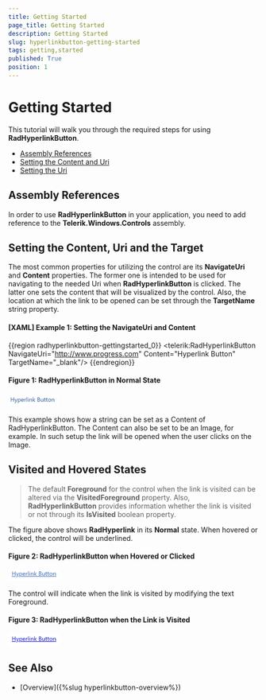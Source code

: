 ```yaml
---
title: Getting Started
page_title: Getting Started
description: Getting Started
slug: hyperlinkbutton-getting-started
tags: getting,started
published: True
position: 1
---
```



# Getting Started

This tutorial will walk you through the required steps for using __RadHyperlinkButton__.

* [Assembly References](#assembly-references)
* [Setting the Content and Uri](#adding-radhyperlinkbutton-to-the-project)
* [Setting the Uri](#setting-the-uri)

## Assembly References

In order to use __RadHyperlinkButton__ in your application, you need to add reference to the __Telerik.Windows.Controls__ assembly.

## Setting the Content, Uri and the Target

The most common properties for utilizing the control are its __NavigateUri__ and __Content__ properties. The former one is intended to be used for navigating to the needed Uri when __RadHyperlinkButton__ is clicked. The latter one sets the content that will be visualized by the control. Also, the location at which the link to be opened can be set through the __TargetName__ string property.

#### __[XAML] Example 1: Setting the NavigateUri and Content__
{{region radhyperlinkbutton-gettingstarted_0}}
	<telerik:RadHyperlinkButton NavigateUri="http://www.progress.com" Content="Hyperlink Button" TargetName="_blank"/>
{{endregion}}

#### __Figure 1: RadHyperlinkButton in Normal State__
![RadHyperlinkButton in Normal State](images/RadHyperlinkButton_GettingStarted_01.png)

This example shows how a string can be set as a Content of RadHyperlinkButton. The Content can also be set to be an Image, for example. In such setup the link will be opened when the user clicks on the Image.

## Visited and Hovered States

> The default __Foreground__ for the control when the link is visited can be altered via the __VisitedForeground__ property. Also, __RadHyperlinkButton__ provides information whether the link is visited or not through its __IsVisited__ boolean property.

The figure above shows __RadHyperlink__ in its __Normal__ state. When hovered or clicked, the control will be underlined.

#### __Figure 2: RadHyperlinkButton when Hovered or Clicked__
![RadHyperlinkButton in Normal State](images/RadHyperlinkButton_GettingStarted_02.png)

The control will indicate when the link is visited by modifying the text Foreground.

#### __Figure 3: RadHyperlinkButton when the Link is Visited__
![RadHyperlinkButton in Normal State](images/RadHyperlinkButton_GettingStarted_03.png)

## See Also 

* [Overview]({%slug hyperlinkbutton-overview%})